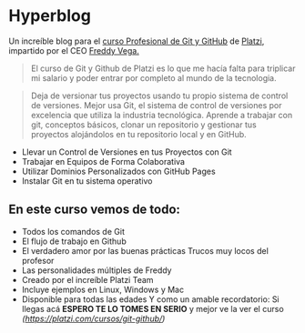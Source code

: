 # Hyperblog
Un increíble blog para el [curso Profesional de Git y GitHub](https://platzi.com/cursos/git-github/) de [Platzi](https://platzi.com/"Platzi"), impartido por el CEO [Freddy Vega.](https://platzi.com/profes/freddier/)
> El curso de Git y Github de Platzi es lo que me hacía falta para triplicar mi
salario y poder entrar por completo al mundo de la tecnologia.

>Deja de versionar tus proyectos usando tu propio sistema de control de versiones. Mejor usa Git, el sistema de control de versiones por excelencia que utiliza la industria tecnológica. Aprende a trabajar con git, conceptos básicos, clonar un repositorio y gestionar tus proyectos alojándolos en tu repositorio local y en GitHub.

* Llevar un Control de Versiones en tus Proyectos con Git
* Trabajar en Equipos de Forma Colaborativa
* Utilizar Dominios Personalizados con GitHub Pages
* Instalar Git en tu sistema operativo
## En este curso vemos de todo:
* Todos los comandos de Git
* El flujo de trabajo en Github
* El verdadero amor por las buenas prácticas
  Trucos muy locos del profesor
* Las personalidades múltiples de Freddy
* Creado por el increíble Platzi Team
* Incluye ejemplos en Linux, Windows y Mac
* Disponible para todas las edades
Y como un amable recordatorio: Si llegas acá **ESPERO TE LO TOMES EN SERIO** y mejor ve la ver el curso *(https://platzi.com/cursos/git-github/)*